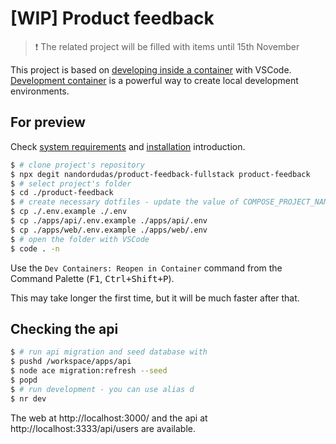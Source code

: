 # [WIP] Product feedback

> ❗ The related project will be filled with items until 15th November

This project is based on [developing inside a container] with VSCode.
[Development container] is a powerful way to create local development environments.

## For preview

Check [system requirements] and [installation] introduction.

```sh
$ # clone project's repository
$ npx degit nandordudas/product-feedback-fullstack product-feedback
$ # select project's folder
$ cd ./product-feedback
$ # create necessary dotfiles - update the value of COMPOSE_PROJECT_NAME variable
$ cp ./.env.example ./.env
$ cp ./apps/api/.env.example ./apps/api/.env
$ cp ./apps/web/.env.example ./apps/web/.env
$ # open the folder with VSCode
$ code . -n
```

Use the `Dev Containers: Reopen in Container` command from the Command Palette (<kbd>F1</kbd>, <kbd>Ctrl+Shift+P</kbd>).

This may take longer the first time, but it will be much faster after that.

## Checking the api

```sh
$ # run api migration and seed database with
$ pushd /workspace/apps/api
$ node ace migration:refresh --seed
$ popd
$ # run development - you can use alias d
$ nr dev
```

The web at http://localhost:3000/ and the api at http://localhost:3333/api/users are available.

[developing inside a container]: https://code.visualstudio.com/docs/devcontainers/containers
[Development container]: https://containers.dev/
[system requirements]: https://code.visualstudio.com/docs/devcontainers/containers#_system-requirements
[installation]: https://code.visualstudio.com/docs/devcontainers/containers#_installation
